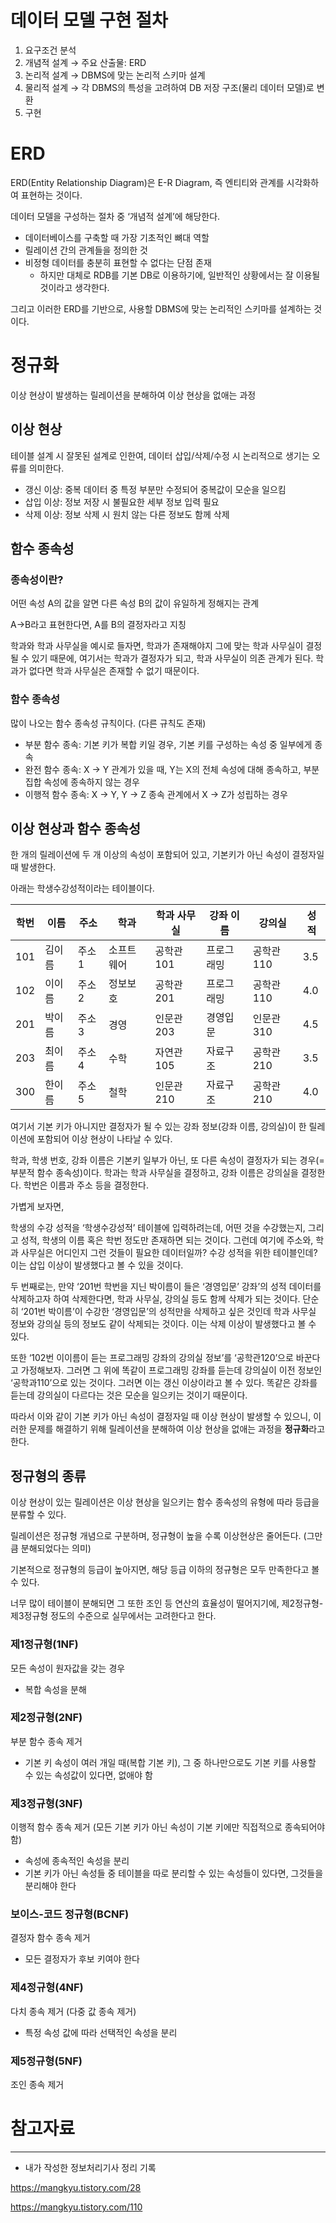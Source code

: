 # 데이터 모델 구현 절차

1. 요구조건 분석
2. 개념적 설계 → 주요 산출물: ERD
3. 논리적 설계 → DBMS에 맞는 논리적 스키마 설계
4. 물리적 설계 → 각 DBMS의 특성을 고려하여 DB 저장 구조(물리 데이터 모델)로 변환
5. 구현

# ERD

ERD(Entity Relationship Diagram)은 E-R Diagram, 즉 엔티티와 관계를 시각화하여 표현하는 것이다.

데이터 모델을 구성하는 절차 중 ‘개념적 설계’에 해당한다.

- 데이터베이스를 구축할 때 가장 기초적인 뼈대 역할
- 릴레이션 간의 관계들을 정의한 것
- 비정형 데이터를 충분히 표현할 수 없다는 단점 존재
    - 하지만 대체로 RDB를 기본 DB로 이용하기에, 일반적인 상황에서는 잘 이용될 것이라고 생각한다.

그리고 이러한 ERD를 기반으로, 사용할 DBMS에 맞는 논리적인 스키마를 설계하는 것이다.

# 정규화

이상 현상이 발생하는 릴레이션을 분해하여 이상 현상을 없애는 과정

## 이상 현상

테이블 설계 시 잘못된 설계로 인한여, 데이터 삽입/삭제/수정 시 논리적으로 생기는 오류를 의미한다.

- 갱신 이상: 중복 데이터 중 특정 부분만 수정되어 중복값이 모순을 일으킴
- 삽입 이상: 정보 저장 시 불필요한 세부 정보 입력 필요
- 삭제 이상: 정보 삭제 시 원치 않는 다른 정보도 함께 삭제

## 함수 종속성

### **종속성이란?**

어떤 속성 A의 값을 알면 다른 속성 B의 값이 유일하게 정해지는 관계

A→B라고 표현한다면, A를 B의 결정자라고 지칭

학과와 학과 사무실을 예시로 들자면,
학과가 존재해야지 그에 맞는 학과 사무실이 결정될 수 있기 때문에, 여기서는 학과가 결정자가 되고, 학과 사무실이 의존 관계가 된다. 학과가 없다면 학과 사무실은 존재할 수 없기 때문이다.

### 함수 종속성

많이 나오는 함수 종속성 규칙이다. (다른 규칙도 존재)

- 부분 함수 종속: 기본 키가 복합 키일 경우, 기본 키를 구성하는 속성 중 일부에게 종속
- 완전 함수 종속: X → Y 관계가 있을 때, Y는 X의 전체 속성에 대해 종속하고, 부분 집합 속성에 종속하지 않는 경우
- 이행적 함수 종속: X → Y, Y → Z 종속 관계에서 X → Z가 성립하는 경우

## 이상 현상과 함수 종속성

한 개의 릴레이션에 두 개 이상의 속성이 포함되어 있고, 기본키가 아닌 속성이 결정자일 때 발생한다.

아래는 학생수강성적이라는 테이블이다.

| 학번 | 이름 | 주소 | 학과 | 학과 사무실 | 강좌 이름 | 강의실 | 성적 |
| --- | --- | --- | --- | --- | --- | --- | --- |
| 101 | 김이름 | 주소1 | 소프트웨어 | 공학관101 | 프로그래밍 | 공학관110 | 3.5 |
| 102 | 이이름 | 주소2 | 정보보호 | 공학관201 | 프로그래밍 | 공학관110 | 4.0 |
| 201 | 박이름 | 주소3 | 경영 | 인문관203 | 경영입문 | 인문관310 | 4.5 |
| 203 | 최이름 | 주소4 | 수학 | 자연관105 | 자료구조 | 공학관210 | 3.5 |
| 300 | 한이름 | 주소5 | 철학 | 인문관210 | 자료구조 | 공학관210 | 4.0 |

여기서 기본 키가 아니지만 결정자가 될 수 있는 강좌 정보(강좌 이름, 강의실)이 한 릴레이션에 포함되어 이상 현상이 나타날 수 있다.

학과, 학생 번호, 강좌 이름은 기본키 일부가 아닌, 또 다른 속성이 결정자가 되는 경우(=부분적 함수 종속성)이다.
학과는 학과 사무실을 결정하고, 강좌 이름은 강의실을 결정한다. 학번은 이름과 주소 등을 결정한다.

가볍게 보자면,

학생의 수강 성적을 ‘학생수강성적’ 테이블에 입력하려는데, 어떤 것을 수강했는지, 그리고 성적, 학생의 이름 혹은 학번 정도만 존재하면 되는 것이다. 그런데 여기에 주소와, 학과 사무실은 어디인지 그런 것들이 필요한 데이터일까? 수강 성적을 위한 테이블인데? 이는 삽입 이상이 발생했다고 볼 수 있을 것이다.

두 번째로는, 만약 ‘201번 학번을 지닌 박이름이 들은 ‘경영입문’ 강좌’의 성적 데이터를 삭제하고자 하여 삭제한다면, 학과 사무실, 강의실 등도 함께 삭제가 되는 것이다. 단순히 ‘201번 박이름’이 수강한 ‘경영입문’의 성적만을 삭제하고 싶은 것인데 학과 사무실 정보와 강의실 등의 정보도 같이 삭제되는 것이다. 이는 삭제 이상이 발생했다고 볼 수 있다.

또한 ‘102번 이이름이 듣는 프로그래밍 강좌의 강의실 정보’를 ‘공학관120’으로 바꾼다고 가정해보자. 그러면 그 위에 똑같이 프로그래밍 강좌를 듣는데 강의실이 이전 정보인 ‘공학과110’으로 있는 것이다. 그러면 이는 갱신 이상이라고 볼 수 있다. 똑같은 강좌를 듣는데 강의실이 다르다는 것은 모순을 일으키는 것이기 때문이다.

따라서 이와 같이 기본 키가 아닌 속성이 결정자일 때 이상 현상이 발생할 수 있으니, 이러한 문제를 해결하기 위해 릴레이션을 분해하여 이상 현상을 없애는 과정을 **정규화**라고 한다.

## 정규형의 종류

이상 현상이 있는 릴레이션은 이상 현상을 일으키는 함수 종속성의 유형에 따라 등급을 분류할 수 있다.

릴레이션은 정규형 개념으로 구분하며, 정규형이 높을 수록 이상현상은 줄어든다. (그만큼 분해되었다는 의미)

기본적으로 정규형의 등급이 높아지면, 해당 등급 이하의 정규형은 모두 만족한다고 볼 수 있다.

너무 많이 테이블이 분해되면 그 또한 조인 등 연산의 효율성이 떨어지기에, 제2정규형-제3정규형 정도의 수준으로 실무에서는 고려한다고 한다.

### 제1정규형(1NF)

모든 속성이 원자값을 갖는 경우

- 복합 속성을 분해

### 제2정규형(2NF)

부분 함수 종속 제거

- 기본 키 속성이 여러 개일 때(복합 기본 키), 그 중 하나만으로도 기본 키를 사용할 수 있는 속성값이 있다면, 없애야 함

### 제3정규형(3NF)

이행적 함수 종속 제거 (모든 기본 키가 아닌 속성이 기본 키에만 직접적으로 종속되어야 함)

- 속성에 종속적인 속성을 분리
- 기본 키가 아닌 속성들 중 테이블을 따로 분리할 수 있는 속성들이 있다면, 그것들을 분리해야 한다

### 보이스-코드 정규형(BCNF)

결정자 함수 종속 제거

- 모든 결정자가 후보 키여야 한다

### 제4정규형(4NF)

다치 종속 제거 (다중 값 종속 제거)

- 특정 속성 값에 따라 선택적인 속성을 분리

### 제5정규형(5NF)

조인 종속 제거

# 참고자료

---

- 내가 작성한 정보처리기사 정리 기록

https://mangkyu.tistory.com/28

https://mangkyu.tistory.com/110
